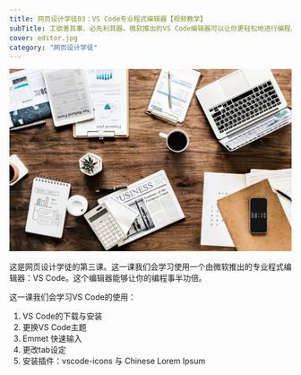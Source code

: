 ```yaml
---
title: 网页设计学徒03：VS Code专业程式编辑器【视频教学】
subTitle: 工欲善其事，必先利其器。微软推出的VS Code编辑器可以让你更轻松地进行编程。
cover: editor.jpg
category: "网页设计学徒"
---
```


![VS Code编辑器](editor.jpg)

这是网页设计学徒的第三课。这一课我们会学习使用一个由微软推出的专业程式编辑器：VS Code。这个编辑器能够让你的编程事半功倍。

这一课我们会学习VS Code的使用：

1. VS Code的下载与安装
2. 更换VS Code主题
3. Emmet 快速输入
4. 更改tab设定
5. 安装插件：vscode-icons 与 Chinese Lorem Ipsum